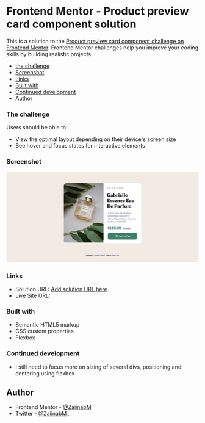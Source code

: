 # Frontend Mentor - Product preview card component solution

This is a solution to the [Product preview card component challenge on Frontend Mentor](https://www.frontendmentor.io/challenges/product-preview-card-component-GO7UmttRfa). Frontend Mentor challenges help you improve your coding skills by building realistic projects. 

  - [the challenge](#the-challenge)
  - [Screenshot](#screenshot)
  - [Links](#links)
  - [Built with](#built-with)
  - [Continued development](#continued-development)
- [Author](#author)

### The challenge

Users should be able to:

- View the optimal layout depending on their device's screen size
- See hover and focus states for interactive elements

### Screenshot

![](images/screenshot-sol.png)

### Links

- Solution URL: [Add solution URL here](https://your-solution-url.com)
- Live Site URL: [](http://127.0.0.1:5500/index.html)

### Built with

- Semantic HTML5 markup
- CSS custom properties
- Flexbox

### Continued development
-  I still need to focus more on sizing of several divs, positioning and centering using flexbox


## Author

- Frontend Mentor - [@ZaiinabM](https://www.frontendmentor.io/profile/ZaiinabM)
- Twitter - [@ZaiinabM_](https://www.twitter.com/ZaiinabM_)
